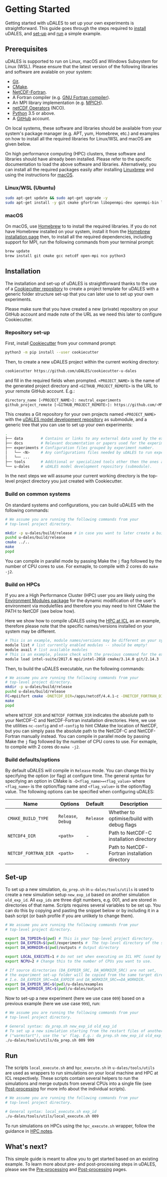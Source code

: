 # Getting Started

Getting started with uDALES to set up your own experiments is straightforward. This guide goes through the steps required to [install](#installation) uDALES, and [set-up](#set-up) and [run](#run) a simple example.

## Prerequisites

uDALES is supported to run on Linux, macOS and Windows Subsystem for Linux (WSL). Please ensure that the latest version of the following libraries and software are avalable on your system:

- [Git](https://git-scm.com/).
- [CMake](https://cmake.org/).
- [NetCDF-Fortran](https://www.unidata.ucar.edu/downloads/netcdf/index.jsp).
- A Fortran compiler (e.g. [GNU Fortran compiler](https://gcc.gnu.org/wiki/GFortran)).
- An MPI library implementation (e.g. [MPICH](https://www.mpich.org/)).
- [netCDF Operators](https://github.com/nco/nco) (NCO).
- [Python](https://www.python.org/) 3.5 or above.
- A [GitHub](https://github.com) account.

On local systems, these software and libraries should be available from your system's package manager (e.g. APT, yum, Homebrew, etc.) and examples on how to install all the required libraries for Linux/WSL and macOS are given below.

On high performance computing (HPC) clusters, these software and libraries should have already been installed. Please refer to the specific documentation to load the above software and libraries. Alternatively, you can install all the required packages easily after installing [Linuxbrew](https://docs.brew.sh/Homebrew-on-Linux) and using the instructions for [macOS](#macos).


### Linux/WSL (Ubuntu)

```sh
sudo apt-get update && sudo apt-get upgrade -y
sudo apt-get install -y git cmake gfortran libopenmpi-dev openmpi-bin libnetcdf-dev libnetcdff-dev nco python3 python3-pip
```


### macOS

On macOS, use [Homebrew](https://docs.brew.sh) to to install the required libraries. If you do not have Homebrew installed on your system, install it from the [Homebrew installation page](https://docs.brew.sh/Installation) then, to install all the required dependencies, including support for MPI, run the following commands from your terminal prompt:

```sh
brew update
brew install git cmake gcc netcdf open-mpi nco python3
```


## Installation

The installation and set-up of uDALES is straightforward thanks to the use of a [Cookiecutter repository](https://github.com/uDALES/cookiecutter-u-dales) to create a project template for uDALES with a generic folder structure set-up that you can later use to set up your own experiments.

Please make sure that you have created a new (private) repository on your GitHub account and made note of the URL as we need this later to configure Cookiecutter.

### Repository set-up

First, install [Cookiecutter](https://github.com/cookiecutter/cookiecutter) from your command prompt:

``` sh
python3 -m pip install --user cookiecutter
```

Then, to create a new uDALES project within the current working directory:

``` sh
cookiecutter https://github.com/uDALES/cookiecutter-u-dales
```

and fill in the required fields when prompted. `<PROJECT_NAME>` is the name of the generated project directory and `<GITHUB_PROJECT_REMOTE>` is the URL to your remote GitHub account. E.g.:

``` sh
directory_name [<PROJECT_NAME>]: neutral_experiments
github_project_remote [<GITHUB_PROJECT_REMOTE>]: https://github.com/<MY_GITHUB_USERNAME>/<MY_NEW_EMPTY_REPO>.git
```

This creates a Git repository for your own projects named `<PROJECT_NAME>` with the [uDALES model development repository](https://github.com/uDALES/u-dales) as submodule, and a generic tree that you can use to set up your own experiments:

``` sh
.
├── data        # Contains or links to any external data used by the experiments.
├── docs        # Relevant documentation or papers used for the experiment.
├── experiments # Configuration files grouped by experiment number.
│   └── <N>     # Any configurations files needed by uDALES to run experiment <N>.
│   └── ...
├── tools       # Additional or specialized tools other then the ones already included with uDALES.
└── u-dales     # uDALES model development repository (submodule).
```

In the next steps we will assume your current working directory is the top-level project directory you just created with Cookiecutter.

### Build on common systems

On standard systems and configurations, you can build uDALES with the following commands:

```sh
# We assume you are running the following commands from your
# top-level project directory.

mkdir -p u-dales/build/release # in case you want to later create a build/debug
pushd u-dales/build/release
cmake ../..
make
popd
```

You can compile in parallel mode by passing Make the `j` flag followed by the number of CPU cores to use. For exmaple, to compile with 2 cores do `make -j2`.

### Build on HPCs

If you are a High Performance Cluster (HPC) user you are likely using the [Environment Modules package](http://modules.sourceforge.net/) for the dynamic modification of the user's environment via modulefiles and therefore you may need to hint CMake the PATH to NetCDF (see below how).

Here we show how to compile uDALES using the [HPC at ICL](https://www.imperial.ac.uk/admin-services/ict/self-service/research-support/rcs/) as an example, therefore please note that the specific names/versions installed on your system may be different.

``` sh
# This is an example, module names/versions may be different on your system
module list # list currently enabled modules -- should be empty!
module avail # list available modules
# This is an example, please check with the previous command for the exact name of the modules available on your system. This will load NetCDF compiled with Intel Suite 2019.4 and add the correct version of icc and ifort to the PATH.
module load intel-suite/2017.6 mpi/intel-2018 cmake/3.14.0 git/2.14.3
```

Then, to build the uDALES executable, run the following commands:

``` sh
# We assume you are running the following commands from your
# top-level project directory.
mkdir -p u-dales/build/release
pushd u-dales/build/release
FC=mpiifort cmake -DNETCDF_DIR=/apps/netcdf/4.4.1-c -DNETCDF_FORTRAN_DIR=/apps/netcdf/4.4.4-fortran ../..
make
popd
```

where `NETCDF_DIR` and `NETCDF_FORTRAN_DIR` indicates the absolute path to your NetCDF-C and NetCDF-Fortran installation directories. Here, we use the utilities `nc-config` and `nf-config` to hint CMake the location of NetCDF, but you can simply pass the absolute path to the NetCDF-C and NetCDF-Fortran manually instead. You can compile in parallel mode by passing Make the `j` flag followed by the number of CPU cores to use. For exmaple, to compile with 2 cores do `make -j2`.


### Build defaults/options

By default uDALES will compile in `Release` mode. You can change this by specifying the option (or flag) at configure time. The general syntax for specifying an option in CMake is `-D<flag_name>=<flag_value>` where `<flag_name>` is the option/flag name and `<flag_value>` is the option/flag value. The following options can be specified when configuring uDALES:

| Name                 | Options            | Default   | Description                                   |
| -------------------- | ------------------ | --------- | --------------------------------------------- |
| `CMAKE_BUILD_TYPE`   | `Release`, `Debug` | `Release` | Whether to optimise/build with debug flags    |
| `NETCDF4_DIR`        | `<path>`           | -         | Path to NetCDF-C installation directory       |
| `NETCDF_FORTRAN_DIR` | `<path>`           | -         | Path to NetCDF-Fortran installation directory |


## Set-up

To set up a new simulation, `da_prep.sh` in `u-dales/tools/utils` is used to create a new simulation setup `new_exp_id` based on another simulation `old_exp_id`. All `exp_ids` are three digit numbers, e.g. 001, and are stored in directories of that name. Scripts requires several variables to be set up. You can do this by copying and pasting the snippet below or by including it in a bash script (or bash profile if you are unlikely to change them).

``` sh
# We assume you are running the following commands from your
# top-level project directory.

export DA_TOPDIR=$(pwd) # This is your top-level project directory.
export DA_EXPDIR=$(pwd)/experiments #  The top-level directory of the simulation setups.
export DA_WORKDIR=$(pwd)/outputs # Output directory

export LOCAL_EXECUTE=1 # Do not set when executing on ICL HPC (used by `mergehelper.sh`).
export NCPU=2 # Change this to the number of CPUs you want to use.

# If source directories (DA_EXPDIR_SRC, DA_WORKDIR_SRC) are not set,
# the experiment set-up folder will be copied from the same target directory.
# I.e. DA_EXPDIR_SRC==DA_EXPDIR and DA_WORKDIR_SRC==DA_WORKDIR.
export DA_EXPDIR_SRC=$(pwd)/u-dales/examples
export DA_WORKDIR_SRC=$(pwd)/u-dales/outputs
```


Now to set-up a new experiment (here we use case `009`) based on a previous example (here we use case `999`), run:

``` sh
# We assume you are running the following commands from your
# top-level project directory.

# General syntax: da_prep.sh new_exp_id old_exp_id
# To set up a new simulation starting from the restart files of another simulation
# ("warmstart"), use the 'w' flag. E.g.: da_prep.sh new_exp_id old_exp_id w
./u-dales/tools/utils/da_prep.sh 009 999
```

## Run

The scripts `local_execute.sh` and `hpc_execute.sh` in `u-dales/tools/utils` are used as wrappers to run simulations on your local machine and HPC at ICL respectively. These scripts contain several helpers to run the simulations and merge outputs from several CPUs into a single file (see [Post-processing](./udales-post-processing.md) for more info about the individual scripts).

``` sh
# We assume you are running the following commands from your
# top-level project directory.

# General syntax: local_execute.sh exp_id
./u-dales/tools/utils/local_execute.sh 009
```

To run simulations on HPCs using the `hpc_execute.sh` wrapper, follow the guidance in [HPC notes](./udales-hpc-notes.md).

## What's next?

This simple guide is meant to allow you to get started based on an existing example. To learn more about pre- and post-processing steps in uDALES, please see the [Pre-processing](./udales-pre-processing.md) and [Post-processing](./udales-post-processing.md) pages.